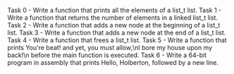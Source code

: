Task 0 - Write a function that prints all the elements of a list_t list.
Task 1 - Write a function that returns the number of elements in a linked list_t list.
Task 2 - Write a function that adds a new node at the beginning of a list_t list.
Task 3 - Write a function that adds a new node at the end of a list_t list.
Task 4 - Write a function that frees a list_t list.
Task 5 - Write a function that prints You're beat! and yet, you must allow,\nI bore my house upon my back!\n before the main function is executed.
Task 6 - Write a 64-bit program in assembly that prints Hello, Holberton, followed by a new line.
